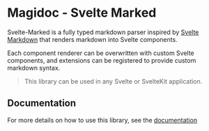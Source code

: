 # Magidoc - Svelte Marked

Svelte-Marked is a fully typed markdown parser inspired by [Svelte Markdown](https://github.com/pablo-abc/svelte-markdown) that renders markdown into Svelte components. 

Each component renderer can be overwritten with custom Svelte components, and extensions can be registered to provide custom markdown syntax. 

> This library can be used in any Svelte or SvelteKit application.

## Documentation
For more details on how to use this library, see the [documentation](https://magidoc-org.github.io/magidoc/svelte-plugins/marked)

